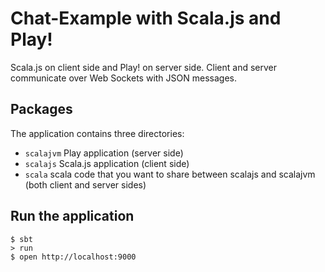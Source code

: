 # Chat-Example with Scala.js and Play!

Scala.js on client side and Play! on server side. Client and server communicate over Web Sockets with JSON messages.

## Packages
The application contains three directories:
* `scalajvm` Play application (server side)
* `scalajs` Scala.js application (client side)
* `scala` scala code that you want to share between scalajs and scalajvm (both client and server sides)

## Run the application
```shell
$ sbt
> run
$ open http://localhost:9000
```